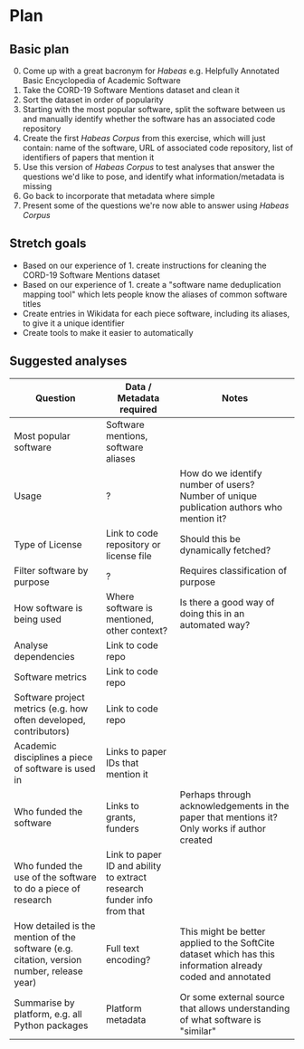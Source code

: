 # Plan

## Basic plan

0. Come up with a great bacronym for _Habeas_ e.g. Helpfully Annotated Basic Encyclopedia of Academic Software  
1. Take the CORD-19 Software Mentions dataset and clean it
2. Sort the dataset in order of popularity
3. Starting with the most popular software, split the software between us and manually identify whether the software has an associated code repository
4. Create the first _Habeas Corpus_ from this exercise, which will just contain: name of the software, URL of associated code repository, list of identifiers of papers that mention it
5. Use this version of _Habeas Corpus_ to test analyses that answer the questions we'd like to pose, and identify what information/metadata is missing
6. Go back to incorporate that metadata where simple
7. Present some of the questions we're now able to answer using _Habeas Corpus_

## Stretch goals

- Based on our experience of 1. create instructions for cleaning the CORD-19 Software Mentions dataset
- Based on our experience of 1. create a "software name deduplication mapping tool" which lets people know the aliases of common software titles
- Create entries in Wikidata for each piece software, including its aliases, to give it a unique identifier
- Create tools to make it easier to automatically 

## Suggested analyses

|Question|Data / Metadata required|Notes|
|--------|------------------------|-----|
|Most popular software|Software mentions, software aliases|
|Usage| ? |How do we identify number of users? Number of unique publication authors who mention it? |
|Type of License| Link to code repository or license file | Should this be dynamically fetched? |
|Filter software by purpose|?| Requires classification of purpose |
|How software is being used| Where software is mentioned, other context? | Is there a good way of doing this in an automated way? |
|Analyse dependencies| Link to code repo | |
|Software metrics| Link to code repo | |
|Software project metrics (e.g. how often developed, contributors) | Link to code repo | |
|Academic disciplines a piece of software is used in | Links to paper IDs that mention it | |
|Who funded the software | Links to grants, funders | Perhaps through acknowledgements in the paper that mentions it? Only works if author created |
|Who funded the use of the software to do a piece of research| Link to paper ID and ability to extract research funder info from that |
|How detailed is the mention of the software (e.g. citation, version number, release year)| Full text encoding? | This might be better applied to the SoftCite dataset which has this information already coded and annotated|
|Summarise by platform, e.g. all Python packages | Platform metadata | Or some external source that allows understanding of what software is "similar" |

